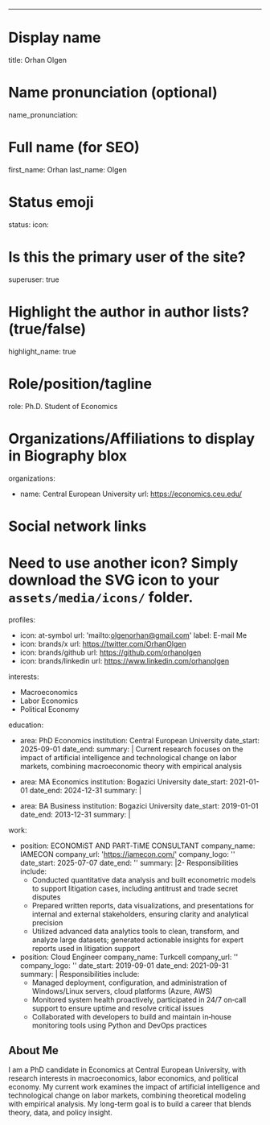 ---
# Display name
title: Orhan Olgen

# Name pronunciation (optional)
name_pronunciation: 

# Full name (for SEO)
first_name: Orhan
last_name: Olgen

# Status emoji
status:
  icon: 

# Is this the primary user of the site?
superuser: true

# Highlight the author in author lists? (true/false)
highlight_name: true

# Role/position/tagline
role: Ph.D. Student of Economics

# Organizations/Affiliations to display in Biography blox
organizations:
  - name: Central European University
    url: https://economics.ceu.edu/

# Social network links
# Need to use another icon? Simply download the SVG icon to your `assets/media/icons/` folder.
profiles:
  - icon: at-symbol
    url: 'mailto:olgenorhan@gmail.com'
    label: E-mail Me
  - icon: brands/x
    url: https://twitter.com/OrhanOlgen
  - icon: brands/github
    url: https://github.com/orhanolgen
  - icon: brands/linkedin
    url: https://www.linkedin.com/orhanolgen

interests:
  - Macroeconomics
  - Labor Economics
  - Political Economy

education:
  - area: PhD Economics
    institution: Central European University
    date_start: 2025-09-01
    date_end: 
    summary: |
      Current research focuses on the impact of artificial intelligence and technological change on labor markets, combining macroeconomic theory with empirical analysis
  - area: MA Economics
    institution: Bogazici University
    date_start: 2021-01-01
    date_end: 2024-12-31
    summary: |
      
  - area: BA Business
    institution: Bogazici University
    date_start: 2019-01-01
    date_end: 2013-12-31
    summary: |
      
work:
  - position: ECONOMiST AND PART‑TiME CONSULTANT
    company_name: IAMECON
    company_url: 'https://iamecon.com/'
    company_logo: ''
    date_start: 2025-07-07
    date_end: ''
    summary: |2-
      Responsibilities include:
      - Conducted quantitative data analysis and built econometric models to support litigation cases, including antitrust and trade secret disputes
      - Prepared written reports, data visualizations, and presentations for internal and external stakeholders, ensuring clarity and analytical precision
      - Utilized advanced data analytics tools to clean, transform, and analyze large datasets; generated actionable insights for expert reports used in litigation support
  - position: Cloud Engineer
    company_name: Turkcell
    company_url: ''
    company_logo: ''
    date_start: 2019-09-01
    date_end: 2021-09-31
    summary: |
      Responsibilities include:
      - Managed deployment, configuration, and administration of Windows/Linux servers, cloud platforms (Azure, AWS)
      - Monitored system health proactively, participated in 24/7 on‑call support to ensure uptime and resolve critical issues
      - Collaborated with developers to build and maintain in‑house monitoring tools using Python and DevOps practices


## About Me

I am a PhD candidate in Economics at Central European University, with research interests in macroeconomics, labor economics, and political economy. My current work examines the impact of artificial intelligence and technological change on labor markets, combining theoretical modeling with empirical analysis. My long-term goal is to build a career that blends theory, data, and policy insight.
